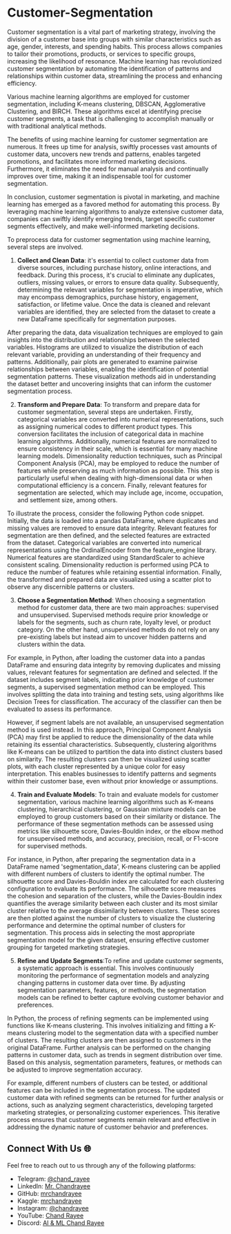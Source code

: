 # Customer-Segmentation

Customer segmentation is a vital part of marketing strategy, involving the division of a customer base into groups with similar characteristics such as age, gender, interests, and spending habits. This process allows companies to tailor their promotions, products, or services to specific groups, increasing the likelihood of resonance. Machine learning has revolutionized customer segmentation by automating the identification of patterns and relationships within customer data, streamlining the process and enhancing efficiency.

Various machine learning algorithms are employed for customer segmentation, including K-means clustering, DBSCAN, Agglomerative Clustering, and BIRCH. These algorithms excel at identifying precise customer segments, a task that is challenging to accomplish manually or with traditional analytical methods.

The benefits of using machine learning for customer segmentation are numerous. It frees up time for analysis, swiftly processes vast amounts of customer data, uncovers new trends and patterns, enables targeted promotions, and facilitates more informed marketing decisions. Furthermore, it eliminates the need for manual analysis and continually improves over time, making it an indispensable tool for customer segmentation.

In conclusion, customer segmentation is pivotal in marketing, and machine learning has emerged as a favored method for automating this process. By leveraging machine learning algorithms to analyze extensive customer data, companies can swiftly identify emerging trends, target specific customer segments effectively, and make well-informed marketing decisions.

To preprocess data for customer segmentation using machine learning, several steps are involved. 
1. **Collect and Clean Data**: it's essential to collect customer data from diverse sources, including purchase history, online interactions, and feedback. During this process, it's crucial to eliminate any duplicates, outliers, missing values, or errors to ensure data quality. Subsequently, determining the relevant variables for segmentation is imperative, which may encompass demographics, purchase history, engagement, satisfaction, or lifetime value. Once the data is cleaned and relevant variables are identified, they are selected from the dataset to create a new DataFrame specifically for segmentation purposes. 

After preparing the data, data visualization techniques are employed to gain insights into the distribution and relationships between the selected variables. Histograms are utilized to visualize the distribution of each relevant variable, providing an understanding of their frequency and patterns. Additionally, pair plots are generated to examine pairwise relationships between variables, enabling the identification of potential segmentation patterns. These visualization methods aid in understanding the dataset better and uncovering insights that can inform the customer segmentation process.

2. **Transform and Prepare Data**:  To transform and prepare data for customer segmentation, several steps are undertaken. Firstly, categorical variables are converted into numerical representations, such as assigning numerical codes to different product types. This conversion facilitates the inclusion of categorical data in machine learning algorithms. Additionally, numerical features are normalized to ensure consistency in their scale, which is essential for many machine learning models. Dimensionality reduction techniques, such as Principal Component Analysis (PCA), may be employed to reduce the number of features while preserving as much information as possible. This step is particularly useful when dealing with high-dimensional data or when computational efficiency is a concern. Finally, relevant features for segmentation are selected, which may include age, income, occupation, and settlement size, among others.

To illustrate the process, consider the following Python code snippet. Initially, the data is loaded into a pandas DataFrame, where duplicates and missing values are removed to ensure data integrity. Relevant features for segmentation are then defined, and the selected features are extracted from the dataset. Categorical variables are converted into numerical representations using the OrdinalEncoder from the feature_engine library. Numerical features are standardized using StandardScaler to achieve consistent scaling. Dimensionality reduction is performed using PCA to reduce the number of features while retaining essential information. Finally, the transformed and prepared data are visualized using a scatter plot to observe any discernible patterns or clusters.

3. **Choose a Segmentation Method**: When choosing a segmentation method for customer data, there are two main approaches: supervised and unsupervised. Supervised methods require prior knowledge or labels for the segments, such as churn rate, loyalty level, or product category. On the other hand, unsupervised methods do not rely on any pre-existing labels but instead aim to uncover hidden patterns and clusters within the data.

For example, in Python, after loading the customer data into a pandas DataFrame and ensuring data integrity by removing duplicates and missing values, relevant features for segmentation are defined and selected. If the dataset includes segment labels, indicating prior knowledge of customer segments, a supervised segmentation method can be employed. This involves splitting the data into training and testing sets, using algorithms like Decision Trees for classification. The accuracy of the classifier can then be evaluated to assess its performance.

However, if segment labels are not available, an unsupervised segmentation method is used instead. In this approach, Principal Component Analysis (PCA) may first be applied to reduce the dimensionality of the data while retaining its essential characteristics. Subsequently, clustering algorithms like K-means can be utilized to partition the data into distinct clusters based on similarity. The resulting clusters can then be visualized using scatter plots, with each cluster represented by a unique color for easy interpretation. This enables businesses to identify patterns and segments within their customer base, even without prior knowledge or assumptions.

4. **Train and Evaluate Models**: To train and evaluate models for customer segmentation, various machine learning algorithms such as K-means clustering, hierarchical clustering, or Gaussian mixture models can be employed to group customers based on their similarity or distance. The performance of these segmentation methods can be assessed using metrics like silhouette score, Davies-Bouldin index, or the elbow method for unsupervised methods, and accuracy, precision, recall, or F1-score for supervised methods.

For instance, in Python, after preparing the segmentation data in a DataFrame named 'segmentation_data', K-means clustering can be applied with different numbers of clusters to identify the optimal number. The silhouette score and Davies-Bouldin index are calculated for each clustering configuration to evaluate its performance. The silhouette score measures the cohesion and separation of the clusters, while the Davies-Bouldin index quantifies the average similarity between each cluster and its most similar cluster relative to the average dissimilarity between clusters. These scores are then plotted against the number of clusters to visualize the clustering performance and determine the optimal number of clusters for segmentation. This process aids in selecting the most appropriate segmentation model for the given dataset, ensuring effective customer grouping for targeted marketing strategies.

5. **Refine and Update Segments**:To refine and update customer segments, a systematic approach is essential. This involves continuously monitoring the performance of segmentation models and analyzing changing patterns in customer data over time. By adjusting segmentation parameters, features, or methods, the segmentation models can be refined to better capture evolving customer behavior and preferences.

In Python, the process of refining segments can be implemented using functions like K-means clustering. This involves initializing and fitting a K-means clustering model to the segmentation data with a specified number of clusters. The resulting clusters are then assigned to customers in the original DataFrame. Further analysis can be performed on the changing patterns in customer data, such as trends in segment distribution over time. Based on this analysis, segmentation parameters, features, or methods can be adjusted to improve segmentation accuracy.

For example, different numbers of clusters can be tested, or additional features can be included in the segmentation process. The updated customer data with refined segments can be returned for further analysis or actions, such as analyzing segment characteristics, developing targeted marketing strategies, or personalizing customer experiences. This iterative process ensures that customer segments remain relevant and effective in addressing the dynamic nature of customer behavior and preferences.

## Connect With Us 🌐

Feel free to reach out to us through any of the following platforms:

- Telegram: [@chand_rayee](https://t.me/chand_rayee)
- LinkedIn: [Mr. Chandrayee](https://www.linkedin.com/in/mrchandrayee/)
- GitHub: [mrchandrayee](https://github.com/mrchandrayee)
- Kaggle: [mrchandrayee](https://www.kaggle.com/mrchandrayee)
- Instagram: [@chandrayee](https://www.instagram.com/chandrayee/)
- YouTube: [Chand Rayee](https://www.youtube.com/channel/UCcM2HEX1YXcWjk2AK0hgyFg)
- Discord: [AI & ML Chand Rayee](https://discord.gg/SXs6Wf8c)


